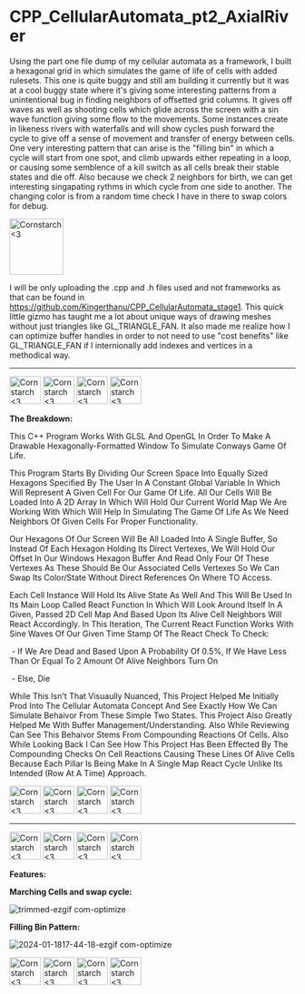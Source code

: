# CPP_CellularAutomata_pt2_AxialRiver
  Using the part one file dump of my cellular automata as a framework, I built a hexagonal grid in which simulates the game of life of cells with added rulesets. This one is quite buggy and still am building it currently but it was at a cool buggy state where it's giving some interesting patterns from a unintentional bug in finding neighbors of offsetted grid columns. It gives off waves as well as shooting cells which glide across the screen with a sin wave function giving some flow to the movements. Some instances create in likeness rivers with waterfalls and will show cycles push forward the cycle to give off a sense of movement and transfer of energy between cells. One very interesting pattern that can arise is the "filling bin" in which a cycle will start from one spot, and climb upwards either repeating in a loop, or causing some semblence of a kill switch as all cells break their stable states and die off. Also because we check 2 neighbors for birth, we can get interesting singapating rythms in which cycle from one side to another. The changing color is from a random time check I have in there to swap colors for debug.
  
  <img src="https://github.com/Kingerthanu/CPP_CellularAutomata_pt2_AxialRiver/assets/76754592/06504ebf-457c-4eee-83f4-7d46ca08435d" alt="Cornstarch <3" width="95" height="99">

  I will be only uploading the .cpp and .h files used and not frameworks as that can be found in https://github.com/Kingerthanu/CPP_CellularAutomata_stage1.
  This quick little gizmo has taught me a lot about unique ways of drawing meshes without just triangles like GL_TRIANGLE_FAN. It also made me realize how I can optimize buffer handles in order to not need to use "cost benefits" like GL_TRIANGLE_FAN if I internionally add indexes and vertices in a methodical way.

----------------------------------------------
<img src="https://github.com/Kingerthanu/CPP_CellularAutomata_pt2_AxialRiver/assets/76754592/892d7fb4-c8e9-4d49-995a-8bdd83132522" alt="Cornstarch <3" width="55" height="49"> <img src="https://github.com/Kingerthanu/CPP_CellularAutomata_pt2_AxialRiver/assets/76754592/892d7fb4-c8e9-4d49-995a-8bdd83132522" alt="Cornstarch <3" width="55" height="49"> <img src="https://github.com/Kingerthanu/CPP_CellularAutomata_pt2_AxialRiver/assets/76754592/892d7fb4-c8e9-4d49-995a-8bdd83132522" alt="Cornstarch <3" width="55" height="49"> <img src="https://github.com/Kingerthanu/CPP_CellularAutomata_pt2_AxialRiver/assets/76754592/892d7fb4-c8e9-4d49-995a-8bdd83132522" alt="Cornstarch <3" width="55" height="49">

**The Breakdown:**

  This C++ Program Works With GLSL And OpenGL In Order To Make A Drawable Hexagonally-Formatted Window To Simulate Conways Game Of Life.

  This Program Starts By Dividing Our Screen Space Into Equally Sized Hexagons Specified By The User In A Constant Global Variable In Which Will Represent A Given Cell For Our Game Of Life. All Our Cells Will Be Loaded Into A 2D Array In Which Will Hold Our Current World Map We Are Working With Which Will Help In Simulating The Game Of Life As We Need Neighbors Of Given Cells For Proper Functionality.

  Our Hexagons Of Our Screen Will Be All Loaded Into A Single Buffer, So Instead Of Each Hexagon Holding Its Direct Vertexes, We Will Hold Our Offset In Our Windows Hexagon Buffer And Read Only Four Of These Vertexes As These Should Be Our Associated Cells Vertexes So We Can Swap Its Color/State Without Direct References On Where TO Access.

  Each Cell Instance Will Hold Its Alive State As Well And This Will Be Used In Its Main Loop Called React Function In Which Will Look Around Itself In A Given, Passed 2D Cell Map And Based Upon Its Alive Cell Neighbors Will React Accordingly. In This Iteration, The Current React Function Works With Sine Waves Of Our Given Time Stamp Of The React Check To Check:
  
  &nbsp;- If We Are Dead and Based Upon A Probability Of 0.5%, If We Have Less Than Or Equal To 2 Amount Of Alive Neighbors Turn On
  
  &nbsp;- Else, Die

  While This Isn't That Visuaully Nuanced, This Project Helped Me Initially Prod Into The Cellular Automata Concept And See Exactly How We Can Simulate Behaivor From These Simple Two States. This Project Also Greatly Helped Me With Buffer Management/Understanding. 
Also While Reviewing Can See This Behaivor Stems From Compounding Reactions Of Cells. Also While Looking Back I Can See How This Project Has Been Effected By The Compounding Checks On Cell Reactions Causing These Lines Of Alive Cells Because Each Pillar Is Being Make In A Single Map React Cycle Unlike Its Intended (Row At A Time) Approach.

<img src="https://github.com/Kingerthanu/CPP_CellularAutomata_pt2_AxialRiver/assets/76754592/fe802363-9cce-4df8-80ea-d4f0c7140293" alt="Cornstarch <3" width="55" height="49"> <img src="https://github.com/Kingerthanu/CPP_CellularAutomata_pt2_AxialRiver/assets/76754592/fe802363-9cce-4df8-80ea-d4f0c7140293" alt="Cornstarch <3" width="55" height="49"> <img src="https://github.com/Kingerthanu/CPP_CellularAutomata_pt2_AxialRiver/assets/76754592/fe802363-9cce-4df8-80ea-d4f0c7140293" alt="Cornstarch <3" width="55" height="49"> <img src="https://github.com/Kingerthanu/CPP_CellularAutomata_pt2_AxialRiver/assets/76754592/fe802363-9cce-4df8-80ea-d4f0c7140293" alt="Cornstarch <3" width="55" height="49">


----------------------------------------------

<img src="https://github.com/Kingerthanu/CPP_CellularAutomata_pt2_AxialRiver/assets/76754592/9f1db116-a786-4628-9f1d-5193b281e72b" alt="Cornstarch <3" width="55" height="49"> <img src="https://github.com/Kingerthanu/CPP_CellularAutomata_pt2_AxialRiver/assets/76754592/9f1db116-a786-4628-9f1d-5193b281e72b" alt="Cornstarch <3" width="55" height="49">
 <img src="https://github.com/Kingerthanu/CPP_CellularAutomata_pt2_AxialRiver/assets/76754592/9f1db116-a786-4628-9f1d-5193b281e72b" alt="Cornstarch <3" width="55" height="49">
 <img src="https://github.com/Kingerthanu/CPP_CellularAutomata_pt2_AxialRiver/assets/76754592/9f1db116-a786-4628-9f1d-5193b281e72b" alt="Cornstarch <3" width="55" height="49">





**Features:**


**Marching Cells and swap cycle:**

![trimmed-ezgif com-optimize](https://github.com/Kingerthanu/CPP_CellularAutomata_pt2_AxialRiver/assets/76754592/9668057b-d5e3-430d-ba08-994e855125bb)

**Filling Bin Pattern:**

![2024-01-1817-44-18-ezgif com-optimize](https://github.com/Kingerthanu/CPP_CellularAutomata_pt2_AxialRiver/assets/76754592/2d10834f-9ec3-4bf4-b50b-b609c20bd698)

<img src="https://github.com/Kingerthanu/CPP_CellularAutomata_pt2_AxialRiver/assets/76754592/57f55e0a-6453-4424-b0a8-c55160963205" alt="Cornstarch <3" width="55" height="49"> <img src="https://github.com/Kingerthanu/CPP_CellularAutomata_pt2_AxialRiver/assets/76754592/57f55e0a-6453-4424-b0a8-c55160963205" alt="Cornstarch <3" width="55" height="49"> <img src="https://github.com/Kingerthanu/CPP_CellularAutomata_pt2_AxialRiver/assets/76754592/57f55e0a-6453-4424-b0a8-c55160963205" alt="Cornstarch <3" width="55" height="49"> <img src="https://github.com/Kingerthanu/CPP_CellularAutomata_pt2_AxialRiver/assets/76754592/57f55e0a-6453-4424-b0a8-c55160963205" alt="Cornstarch <3" width="55" height="49">
